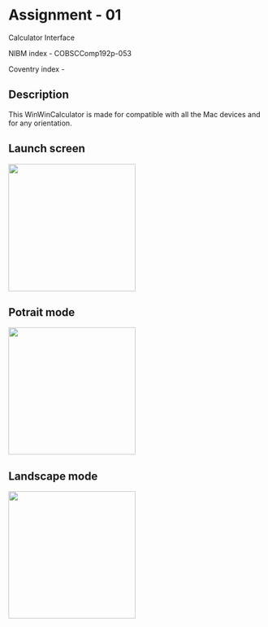 <h1>Assignment - 01</h1>

Calculator Interface

NIBM index - COBSCComp192p-053

Coventry index - 


<h2>Description</h2>

This WinWinCalculator is made for compatible with all the Mac devices and for any orientation.

<h2>Launch screen</h2>

<img src="https://user-images.githubusercontent.com/44730905/107042674-0510e900-67e8-11eb-889b-4e3037009e16.png" width="250">

<h2>Potrait mode</h2>

<img src="https://user-images.githubusercontent.com/44730905/107037695-713c1e80-67e1-11eb-930c-5dcac1edc7f4.png" width="250">

<h2>Landscape mode</h2>

<img src="https://user-images.githubusercontent.com/44730905/107037854-b2ccc980-67e1-11eb-9e77-cf160f547187.png" width="250">
